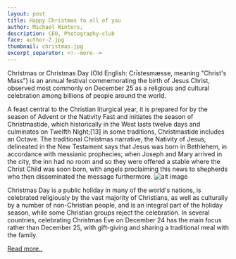 ```yaml
---
layout: post
title: Happy Christmas to all of you
author: Michael Winters,
description: CEO, Photography-club
face: author-2.jpg
thumbnail: christmas.jpg
excerpt_separator: <!--more-->
---
```

Christmas or Christmas Day (Old English: Crīstesmæsse, meaning "Christ's Mass") is an annual festival commemorating the birth of Jesus Christ<!--more-->, observed most commonly on December 25 as a religious and cultural celebration among billions of people around the world.

 A feast central to the Christian liturgical year, it is prepared for by the season of Advent or the Nativity Fast and initiates the season of Christmastide, which historically in the West lasts twelve days and culminates on Twelfth Night;[13] in some traditions, Christmastide includes an Octave. The traditional Christmas narrative, the Nativity of Jesus, delineated in the New Testament says that Jesus was born in Bethlehem, in accordance with messianic prophecies; when Joseph and Mary arrived in the city, the inn had no room and so they were offered a stable where the Christ Child was soon born, with angels proclaiming this news to shepherds who then disseminated the message furthermore.
 ![alt image]({{site.baseurl}}/img/blog/christmas.jpg)


  Christmas Day is a public holiday in many of the world's nations, is celebrated religiously by the vast majority of Christians, as well as culturally by a number of non-Christian people, and is an integral part of the holiday season, while some Christian groups reject the celebration. In several countries, celebrating Christmas Eve on December 24 has the main focus rather than December 25, with gift-giving and sharing a traditional meal with the family.

[Read more..](https://en.wikipedia.org/wiki/Christmas)
